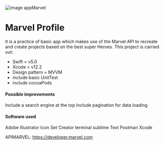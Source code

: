 ![image appMarvel](https://user-images.githubusercontent.com/6540018/109846673-b885c580-7c4e-11eb-894b-dcce216c52e6.png)

# Marvel Profile

It is a practice of basic app which makes use of the Marvel API to recreate and create projects based on the best super Heroes.
This project is carried out:

* Swift = v5.0
* Xcode = v12.2
* Design pattern = MVVM
* include basic UnitTest
* include cocoaPods


#### Possible improvements
Include a search engine at the top
Include pagination for data loading

#### Software used
Adobe Illustrator
Icon Set Creator
terminal
sublime Text
Postman
Xcode

APIMARVEL: https://developer.marvel.com


